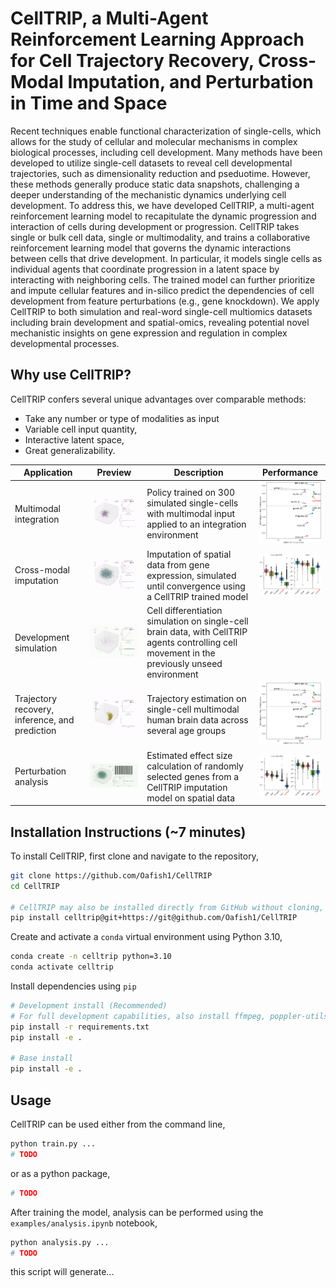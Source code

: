 # CellTRIP, a Multi-Agent Reinforcement Learning Approach for Cell Trajectory Recovery, Cross-Modal Imputation, and Perturbation in Time and Space

Recent techniques enable functional characterization of single-cells, which allows for the study of cellular and molecular mechanisms in complex biological processes, including cell development. Many methods have been developed to utilize single-cell datasets to reveal cell developmental trajectories, such as dimensionality reduction and pseduotime. However, these methods generally produce static data snapshots, challenging a deeper understanding of the mechanistic dynamics underlying cell development. To address this, we have developed CellTRIP, a multi-agent reinforcement learning model to recapitulate the dynamic progression and interaction of cells during development or progression. CellTRIP takes single or bulk cell data, single or multimodality, and trains a collaborative reinforcement learning model that governs the dynamic interactions between cells that drive development. In particular, it models single cells as individual agents that coordinate progression in a latent space by interacting with neighboring cells. The trained model can further prioritize and impute cellular features and in-silico predict the dependencies of cell development from feature perturbations (e.g., gene knockdown). We apply CellTRIP to both simulation and real-word single-cell multiomics datasets including brain development and spatial-omics, revealing potential novel mechanistic insights on gene expression and regulation in complex developmental processes.

## Why use CellTRIP?

CellTRIP confers several unique advantages over comparable methods:
- Take any number or type of modalities as input
- Variable cell input quantity,
- Interactive latent space,
- Great generalizability.

<!-- Process-wise, CellTRIP is also node-failure resistant -->

| Application | Preview | Description | Performance |
| --- | --- | --- | --- |
| Multimodal integration | <img src="https://raw.githubusercontent.com/Oafish1/CellTRIP/refs/heads/main/plots/rypltvk5_MMD-MA_convergence.gif" width="300"> | Policy trained on 300 simulated single-cells with multimodal input applied to an integration environment | <img src="https://raw.githubusercontent.com/Oafish1/CellTRIP/refs/heads/main/plots/rypltvk5_MMD-MA_comparison_integration.png" width="200"> |
| Cross-modal imputation | <img src="https://raw.githubusercontent.com/Oafish1/CellTRIP/refs/heads/main/plots/32jqyk54_MERFISH_convergence.gif" width="300"> | Imputation of spatial data from gene expression, simulated until convergence using a CellTRIP trained model | <img src="https://raw.githubusercontent.com/Oafish1/CellTRIP/refs/heads/main/plots/32jqyk54_MERFISH_comparison_imputation.png" width="200"> |
| Development simulation | <img src="https://raw.githubusercontent.com/Oafish1/CellTRIP/refs/heads/main/plots/32jqyk54_MERFISH_discovery.gif" width="300"> | Cell differentiation simulation on single-cell brain data, with CellTRIP agents controlling cell movement in the previously unseed environment |  |
| Trajectory recovery, inference, and prediction | <img src="https://raw.githubusercontent.com/Oafish1/CellTRIP/refs/heads/main/plots/brf6n6sn_TemporalBrain_temporal.gif" width="300"> | Trajectory estimation on single-cell multimodal human brain data across several age groups | <img src="https://raw.githubusercontent.com/Oafish1/CellTRIP/refs/heads/main/plots/rypltvk5_MMD-MA_comparison_integration.png" width="200"> |
| Perturbation analysis | <img src="https://raw.githubusercontent.com/Oafish1/CellTRIP/refs/heads/main/plots/c8zsunc9_ISS_perturbation.gif" width="300"> | Estimated effect size calculation of randomly selected genes from a CellTRIP imputation model on spatial data | <img src="https://raw.githubusercontent.com/Oafish1/CellTRIP/refs/heads/main/plots/c8zsunc9_ISS_comparison_imputation.png" width="200"> |


## Installation Instructions (~7 minutes)

To install CellTRIP, first clone and navigate to the repository,

```bash
git clone https://github.com/Oafish1/CellTRIP
cd CellTRIP

# CellTRIP may also be installed directly from GitHub without cloning, but does not have version controlled dependencies, and is therefore not recommended
pip install celltrip@git+https://git@github.com/Oafish1/CellTRIP
```

Create and activate a `conda` virtual environment using Python 3.10,

```bash
conda create -n celltrip python=3.10
conda activate celltrip
```

Install dependencies using `pip`

```bash
# Development install (Recommended)
# For full development capabilities, also install ffmpeg, poppler-utils, boto3, cupy, docker, and poppler-utils
pip install -r requirements.txt
pip install -e .

# Base install
pip install -e .
```


## Usage

CellTRIP can be used either from the command line,

```bash
python train.py ...
# TODO
```

or as a python package,

```python
# TODO
```

After training the model, analysis can be performed using the `examples/analysis.ipynb` notebook,

```bash
python analysis.py ...
# TODO
```

this script will generate...


<!--
DEV NOTES
Getting h5py


%%bash
git clone https://github.com/HDFGroup/hdf5.git build/hdf5
mkdir -p build/hdf5/build
cd build/hdf5/build
cmake -DCMAKE_INSTALL_PREFIX=/home/vscode/.local -DHDF5_ENABLE_ROS3_VFD=ON -DBUILD_STATIC_LIBS=OFF -DBUILD_TESTING=OFF -DHDF5_BUILD_EXAMPLES=OFF -DHDF5_BUILD_TOOLS=ON -DHDF5_BUILD_UTILS=OFF ../ 2>&1 > /dev/null
make -j 4 2>&1 > /dev/null
make install 2>&1 > /dev/null
cd ../../..

sudo apt update
sudo apt install build-essential git cmake libcurl4-openssl-dev
git clone https://github.com/HDFGroup/hdf5.git
cd hdf5
git checkout hdf5_1_14_3
mkdir build && cd build
cmake .. -DCMAKE_INSTALL_PREFIX=$HOME/hdf5_ros3 -DHDF5_ENABLE_ROS3_VFD=ON
make -j$(nproc)
make install

export HDF5_DIR=$HOME/hdf5_ros3
export LD_LIBRARY_PATH=$HDF5_DIR/lib:$LD_LIBRARY_PATH
export CPATH=$HDF5_DIR/include:$CPATH
# export LD_PRELOAD=/usr/lib/x86_64-linux-gnu/libffi.so.7  # FIX FOR "error: /lib/x86_64-linux-gnu/libp11-kit.so.0: undefined symbol: ffi_type_pointer, version LIBFFI_BASE_7.0"
ln -sf /usr/lib/x86_64-linux-gnu/libffi.so.7 ~/miniconda3/envs/ct/lib/libffi.so.7  # BETTER FIX FOR PREVIOUS
python -m pip install --no-binary=h5py h5py

Compiling requirements
Make sure Ray is 2.43.0!
python -m pip freeze -r requirements.in | sed -e '/@/d' -e 's/+.*//' -e '/nvidia-.*/d' > requirements.txt

Run local
ray start --disable-usage-stats --node-ip-address 100.85.187.118 --head --port=6379 --dashboard-host=0.0.0.0

Run remote
ray start --disable-usage-stats --address 100.64.246.20:6379 --node-ip-address 100.85.187.118 --head --dashboard-host=0.0.0.0

Run train script
python -u train.py &> train_log.txt

Sync with remote (doesn't delete C code)
rsync -v ~/repos/inept/!(*.tar) precision:~/repos/INEPT && \
rsync -v ~/repos/inept/celltrip/* precision:~/repos/INEPT/celltrip && \
rsync -v ~/repos/inept/celltrip/utility/* precision:~/repos/INEPT/celltrip/utility && \
rsync -v ~/repos/inept/scripts/!(*.gzip) precision:~/repos/INEPT/scripts

Profiling
watch -d -n 0.5 nvidia-smi

Environment
conda activate ct

AWS Profile
export AWS_PROFILE=waisman-admin
aws sso login --profile waisman-admin

Ray cluster
ray up -y aws_config.yaml && ray attach aws_config.yaml -p 10001
ray dashboard aws_config.yaml
ray down -y aws_config.yaml

Ray cluster status
ray attach aws_config.yaml
ray status

Convert
sh ../run_on_all_ext.sh ../convert_pdf_to_png.sh pdf

TODO
Find https://raw.githubusercontent.com/Oafish1/CellTRIP/refs/heads/main/plots, Replace ./plots to test images
-->
